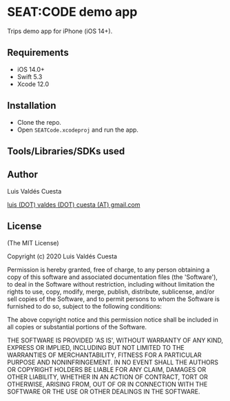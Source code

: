 # SEAT:CODE demo app

Trips demo app for iPhone (iOS 14+).

## Requirements

- iOS 14.0+
- Swift 5.3
- Xcode 12.0

## Installation

- Clone the repo.
- Open `SEATCode.xcodeproj` and run the app.

## Tools/Libraries/SDKs used

## Author
Luis Valdés Cuesta

[luis (DOT) valdes (DOT) cuesta (AT) gmail.com]()

## License
(The MIT License)

Copyright (c) 2020 Luis Valdés Cuesta

Permission is hereby granted, free of charge, to any person obtaining a copy of this software and associated documentation files (the 'Software'), to deal in the Software without restriction, including without limitation the rights to use, copy, modify, merge, publish, distribute, sublicense, and/or sell copies of the Software, and to permit persons to whom the Software is furnished to do so, subject to the following conditions:

The above copyright notice and this permission notice shall be included in all copies or substantial portions of the Software.

THE SOFTWARE IS PROVIDED 'AS IS', WITHOUT WARRANTY OF ANY KIND, EXPRESS OR IMPLIED, INCLUDING BUT NOT LIMITED TO THE WARRANTIES OF MERCHANTABILITY, FITNESS FOR A PARTICULAR PURPOSE AND NONINFRINGEMENT. IN NO EVENT SHALL THE AUTHORS OR COPYRIGHT HOLDERS BE LIABLE FOR ANY CLAIM, DAMAGES OR OTHER LIABILITY, WHETHER IN AN ACTION OF CONTRACT, TORT OR OTHERWISE, ARISING FROM, OUT OF OR IN CONNECTION WITH THE SOFTWARE OR THE USE OR OTHER DEALINGS IN THE SOFTWARE.